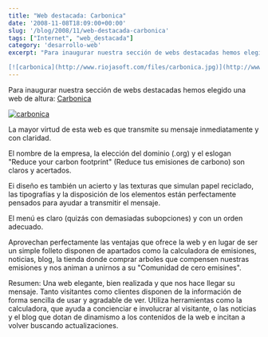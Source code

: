 ```yaml
---
title: "Web destacada: Carbonica"
date: '2008-11-08T18:09:00+00:00'
slug: '/blog/2008/11/web-destacada-carbonica'
tags: ["Internet", "web_destacada"]
category: 'desarrollo-web'
excerpt: "Para inaugurar nuestra sección de webs destacadas hemos elegido una web de altura: [Carbonica](http://www.carbonica.org)

[![carbonica](http://www.riojasoft.com/files/carbonica.jpg)](http://www.carboni..."
---
```

Para inaugurar nuestra sección de webs destacadas hemos elegido una web de altura: [Carbonica](http://www.carbonica.org)

[![carbonica](http://www.riojasoft.com/files/carbonica.jpg)](http://www.carbonica.org)

La mayor virtud de esta web es que transmite su mensaje inmediatamente y con claridad.

El nombre de la empresa, la elección del dominio (.org) y el eslogan "Reduce your carbon footprint" (Reduce tus emisiones de carbono) son claros y acertados.

Ei diseño es también un acierto y las texturas que simulan papel reciclado, las tipografías y la disposición de los elementos están perfectamente pensados para ayudar a transmitir el mensaje.

El menú es claro (quizás con demasiadas subopciones) y con un orden adecuado.

Aprovechan perfectamente las ventajas que ofrece la web y en lugar de ser un simple folleto disponen de apartados como la calculadora de emisiones, noticias, blog, la tienda donde comprar arboles que compensen nuestras emisiones y nos animan a unirnos a su "Comunidad de cero emisines".

Resumen: Una web elegante, bien realizada y que nos hace llegar su mensaje. Tanto visitantes como clientes disponen de la información de forma sencilla de usar y agradable de ver. Utiliza herramientas como la calculadora, que ayuda a concienciar e involucrar al visitante, o las noticias y el blog que dotan de dinamismo a los contenidos de la web e incitan a volver buscando actualizaciones.

